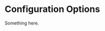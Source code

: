 [title]: # (Configuration Options)
[tags]: # (XXX)
[priority]: # (4779)
# Configuration Options
Something here.
